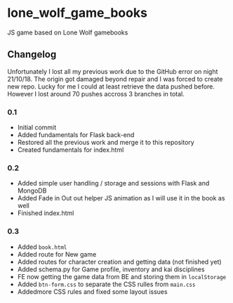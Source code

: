 # lone_wolf_game_books
JS game based on Lone Wolf gamebooks


## Changelog

Unfortunately I lost all my previous work due to the GitHub error on night 21/10/18. 
The origin got damaged beyond repair and I was forced to create new repo.
Lucky for me I could at least retrieve the data pushed before.
However I lost around 70 pushes accross 3 branches in total.

### 0.1

- Initial commit
- Added fundamentals for Flask back-end
- Restored all the previous work and merge it to this repository
- Created fundamentals for index.html

### 0.2 

- Added simple user handling / storage and sessions with Flask and MongoDB
- Added Fade in Out out helper JS animation as I will use it in the book as well
- Finished index.html

### 0.3

- Added `book.html`
- Added route for New game
- Added routes for character creation and getting data (not finished yet)
- Added schema.py for Game profile, inventory and kai disciplines
- FE now getting the game data from BE and storing them in `localStorage`
- Added `btn-form.css` to separate the CSS rulles from `main.css`
- Addedmore CSS rules and fixed some layout issues